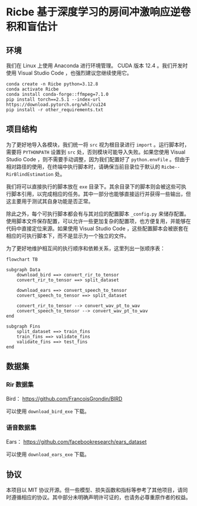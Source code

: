# Ricbe 基于深度学习的房间冲激响应逆卷积和盲估计

## 环境

我们在 Linux 上使用 Anaconda 进行环境管理。 CUDA 版本 12.4 。我们开发时使用 Visual Studio Code ，也强烈建议您继续使用它。

```shell
conda create -n Ricbe python=3.12.8
conda activate Ricbe
conda install conda-forge::ffmpeg=7.1.0
pip install torch==2.5.1 --index-url https://download.pytorch.org/whl/cu124
pip install -r other_requirements.txt
```

## 项目结构

为了更好地导入各模块，我们统一将 `src` 视为根目录进行 `import` 。运行脚本时，需要将 `PYTHONPATH` 设置到 `src` 处，否则模块可能导入失败。如果您使用 Visual Studio Code ，则不需要手动调整，因为我们配置好了 `python.envFile` 。但由于相对路径的使用，在终端中执行脚本时，请确保当前目录位于默认的 `Ricbe--RirBlindEstimation` 处。

我们将可以直接执行的脚本放在 `exe` 目录下。其余目录下的脚本则会被这些可执行脚本引用，以完成相应的任务。其中一部分也能够直接运行并获得一些输出，但这主要用于测试其自身功能是否正常。

除此之外，每个可执行脚本都会有与其对应的配置脚本 `_config.py` 来储存配置。使用脚本文件保存配置，可以允许一些更加复杂的配置项，也方便复用，并能够在代码中直接定位来源。如果使用 Visual Studio Code ，这些配置脚本会被嵌套在相应的可执行脚本下，而不是显示为一个独立的文件。

为了更好地维护相互间的执行顺序和依赖关系，这里列出一张顺序表：

```mermaid
flowchart TB

subgraph Data
    download_bird ==> convert_rir_to_tensor
    convert_rir_to_tensor ==> split_dataset

    download_ears ==> convert_speech_to_tensor
    convert_speech_to_tensor ==> split_dataset

    convert_rir_to_tensor --> convert_wav_pt_to_wav
    convert_speech_to_tensor --> convert_wav_pt_to_wav
end

subgraph Fins
    split_dataset ==> train_fins
    train_fins ==> validate_fins
    validate_fins ==> test_fins
end
```

## 数据集

### Rir 数据集

Bird： https://github.com/FrancoisGrondin/BIRD

可以使用 `download_bird_exe` 下载。

### 语音数据集

Ears： https://github.com/facebookresearch/ears_dataset

可以使用 `download_ears_exe` 下载。

## 协议

本项目以 MIT 协议开源。但一些模型、损失函数和指标等参考了其他项目，请同时遵循相应的协议。其中部分未明确声明许可证的，也请务必尊重原作者的权益。